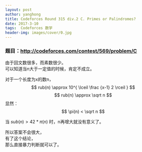 ```yaml
---
layout: post
author: yanghong
title: Codeforces Round 315 div.2 C. Primes or Palindromes?
date: 2017-3-10
tags:  Codeforces 数学
header-img: images/cover/0.jpg
---
```


### 题目：http://codeforces.com/contest/569/problem/C

由于回文数很多，而素数很少。<br>
可以知道当n大于一定值的时候，肯定不成立。

<!--more-->


对于一个长度为x的数n，
$$ rub(n) \approx 10^{ \lceil \frac {x-1} 2 \rceil }  $$
$$ rub(n) \approx \sqrt n $$
显然：
$$ \pi(n) < \sqrt n  $$

当 $sub(n) > 42*\pi(n)$ 时，n再增大就没有意义了。

所以答案不会很大，<br>
有了这个结论，<br>
那么直接暴力判断就可以了。